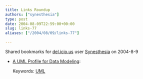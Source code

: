 ```yaml
---
title: Links Roundup
authors: ["synesthesia"]
type: post
date: 2004-08-09T22:59:00+00:00
slug: links-77 
aliases: ["/2004/08/09/links-77"]

---
```

Shared bookmarks for [del.icio.us][1] user  [Synesthesia][2] on 2004-8-9

  * [A UML Profile for Data Modeling][3]:
   
    Keywords: [UML][4]

 [1]: https://del.icio.us/
 [2]: https://del.icio.us/synesthesia
 [3]: https://www.agiledata.org/essays/umlDataModelingProfile.html#ModelType "https://www.agiledata.org/essays/umlDataModelingProfile.html#ModelType"
 [4]: https://del.icio.us/synesthesia/UML